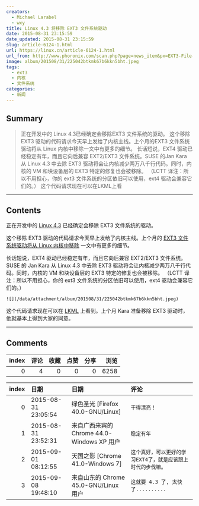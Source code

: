 ```yaml
---
creators:
  - Michael Larabel
  - wxy
title: Linux 4.3 将移除 EXT3 文件系统驱动
date: 2015-08-31 23:15:59
date_updated: 2015-08-31 23:15:59
slug: article-6124-1.html
url: https://linux.cn/article-6124-1.html
url_from: http://www.phoronix.com/scan.php?page=news_item&px=EXT3-File-System-Drop-4.3
image: album/201508/31/225042btkmk67b6kkn5bht.jpeg
tags:
  - ext3
  - 内核
  - 文件系统
categories:
  - 新闻
---
```


## Summary

> 正在开发中的 Linux 4.3已经确定会移除EXT3 文件系统的驱动。 这个移除 EXT3 驱动的代码请求今天早上发给了内核主线。上个月的EXT3 文件系统驱动将从 Linux 内核中移除一文中有更多的细节。 长话短说，EXT4 驱动已经稳定有年，而且它向后兼容 EXT2/EXT3 文件系统。SUSE 的Jan Kara 从 Linux 4.3 中去除 EXT3 驱动将会让内核减少两万八千行代码。同时，内核的 VM 和块设备层的 EXT3 特定的修复也会被移除。 （LCTT 译注：所以不用担心，你的 ext3 文件系统的分区依旧可以使用，ext4 驱动会兼容它们的。）  这个代码请求现在可以在LKML上看

***

<!-- more -->

## Contents

正在开发中的 [Linux 4.3](http://www.phoronix.com/scan.php?page=search&q=Linux+4.3) 已经确定会移除 EXT3 文件系统的驱动。

这个移除 EXT3 驱动的代码请求今天早上发给了内核主线。上个月的 [EXT3 文件系统驱动将从 Linux 内核中移除](http://www.phoronix.com/scan.php?page=news_item&px=Linux-Kernel-Dropping-EXT3) 一文中有更多的细节。

长话短说，EXT4 驱动已经稳定有年，而且它向后兼容 EXT2/EXT3 文件系统。SUSE 的 Jan Kara 从 Linux 4.3 中去除 EXT3 驱动将会让内核减少两万八千行代码。同时，内核的 VM 和块设备层的 EXT3 特定的修复也会被移除。 （LCTT 译注：所以不用担心，你的 ext3 文件系统的分区依旧可以使用，ext4 驱动会兼容它们的。）

`![](/data/attachment/album/201508/31/225042btkmk67b6kkn5bht.jpeg)`

这个代码请求现在可以在 [LKML](https://lkml.org/lkml/2015/8/31/22) 上看到。上个月 Kara 准备移除 EXT3 驱动时，他就基本上得到大家的同意。

***

## Comments


|   index |   评论 |   收藏 |   点赞 |   分享 |   浏览 |
|--------:|-------:|-------:|-------:|-------:|-------:|
|       0 |      4 |      0 |      0 |      0 |   6258 |

|   index | 日期                | 日期                                       | 评论                                                         |
|--------:|:--------------------|:-------------------------------------------|:-------------------------------------------------------------|
|       0 | 2015-08-31 23:05:54 | 绿色圣光 [Firefox 40.0-GNU/Linux]          | `干得漂亮！`                                                 |
|       1 | 2015-08-31 23:52:31 | 来自广西来宾的 Chrome 44.0-Windows XP 用户 | `稳定有年`                                                   |
|       2 | 2015-09-01 08:12:55 | 天国之影 [Chrome 41.0-Windows 7]           | `这个真好，可以更好的学习EXT4了，就是应该跟上时代的步伐嘛。` |
|       3 | 2015-09-08 19:48:10 | 来自山东的 Chrome 45.0-GNU/Linux 用户      | `这就要 4.3 了, 太快了..........`                            |
